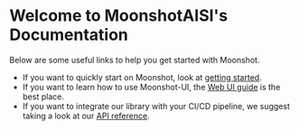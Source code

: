 #

# Welcome to MoonshotAISI's Documentation


Below are some useful links to help you get started with Moonshot.

* If you want to quickly start on Moonshot, look at [getting started](./getting_started/quick_install.md).
* If you want to learn how to use Moonshot-UI, the [Web UI guide](./user_guide/web_ui/web_ui_guide.md) is the best place.
* If you want to integrate our library with your CI/CD pipeline, we suggest taking a look at our [API reference](./api_reference/api_connector.md).